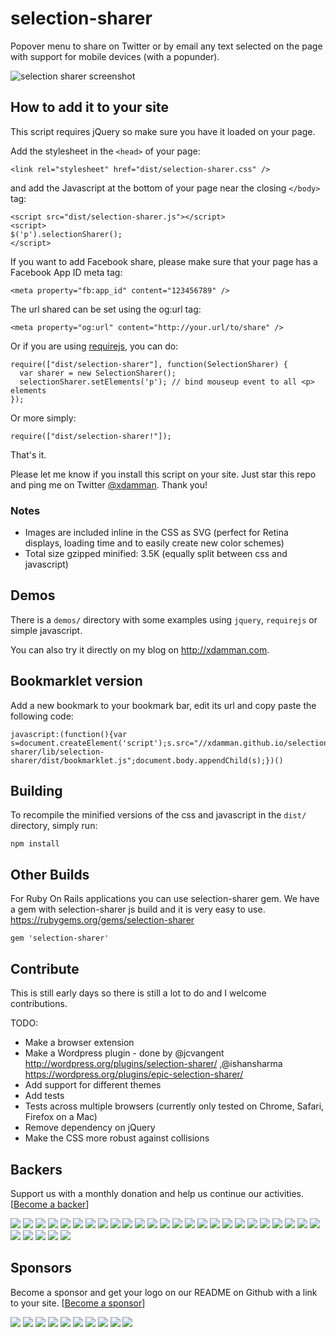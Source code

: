 # selection-sharer

Popover menu to share on Twitter or by email any text selected on the page with support for mobile devices (with a popunder).

![selection sharer screenshot](http://f.cl.ly/items/282u1E2K0C2K0i1W3P0G/selection-sharer-screenshot.png)
    
## How to add it to your site

This script requires jQuery so make sure you have it loaded on your page.

Add the stylesheet in the `<head>` of your page:

    <link rel="stylesheet" href="dist/selection-sharer.css" />
    
and add the Javascript at the bottom of your page near the closing `</body>` tag:

    <script src="dist/selection-sharer.js"></script>
    <script>
    $('p').selectionSharer();
	</script>

If you want to add Facebook share, please make sure that your page has a Facebook App ID meta tag:
    
    <meta property="fb:app_id" content="123456789" />

The url shared can be set using the og:url tag:

    <meta property="og:url" content="http://your.url/to/share" />


Or if you are using [requirejs](http://requirejs.org), you can do:


    require(["dist/selection-sharer"], function(SelectionSharer) {
      var sharer = new SelectionSharer();
      selectionSharer.setElements('p'); // bind mouseup event to all <p> elements
    });

Or more simply:

    require(["dist/selection-sharer!"]);


That's it. 

Please let me know if you install this script on your site. Just star this repo and ping me on Twitter [@xdamman](https://twitter.com/intent/tweet?status=%40xdamman%20Thanks%20for%20http%3A%2F%2Fxdamman.github.io%2Fselection-sharer%20-%20It%20looks%20great%20on%20my%20site:%20). Thank you!

### Notes 

- Images are included inline in the CSS as SVG (perfect for Retina displays, loading time and to easily create new color schemes)
- Total size gzipped minified: 3.5K (equally split between css and javascript)

## Demos

There is a `demos/` directory with some examples using `jquery`, `requirejs` or simple javascript. 

You can also try it directly on my blog on http://xdamman.com.


## Bookmarklet version

Add a new bookmark to your bookmark bar, edit its url and copy paste the following code:

    javascript:(function(){var s=document.createElement('script');s.src="//xdamman.github.io/selection-sharer/lib/selection-sharer/dist/bookmarklet.js";document.body.appendChild(s);})()


## Building

To recompile the minified versions of the css and javascript in the `dist/` directory, simply run:

    npm install

## Other Builds
For Ruby On Rails applications you can use selection-sharer gem. We have a gem with selection-sharer js build and it is very easy to use.
https://rubygems.org/gems/selection-sharer

	gem 'selection-sharer'

## Contribute

This is still early days so there is still a lot to do and I welcome contributions. 

TODO:

- Make a browser extension
- Make a Wordpress plugin - done by @jcvangent http://wordpress.org/plugins/selection-sharer/ ,@ishansharma https://wordpress.org/plugins/epic-selection-sharer/
- Add support for different themes
- Add tests
- Tests across multiple browsers (currently only tested on Chrome, Safari, Firefox on a Mac)
- Remove dependency on jQuery
- Make the CSS more robust against collisions


## Backers

Support us with a monthly donation and help us continue our activities. [[Become a backer](https://opencollective.com/selection-sharer#backer)]

<a href="https://opencollective.com/selection-sharer/backer/0/website" target="_blank"><img src="https://opencollective.com/selection-sharer/backer/0/avatar.svg"></a>
<a href="https://opencollective.com/selection-sharer/backer/1/website" target="_blank"><img src="https://opencollective.com/selection-sharer/backer/1/avatar.svg"></a>
<a href="https://opencollective.com/selection-sharer/backer/2/website" target="_blank"><img src="https://opencollective.com/selection-sharer/backer/2/avatar.svg"></a>
<a href="https://opencollective.com/selection-sharer/backer/3/website" target="_blank"><img src="https://opencollective.com/selection-sharer/backer/3/avatar.svg"></a>
<a href="https://opencollective.com/selection-sharer/backer/4/website" target="_blank"><img src="https://opencollective.com/selection-sharer/backer/4/avatar.svg"></a>
<a href="https://opencollective.com/selection-sharer/backer/5/website" target="_blank"><img src="https://opencollective.com/selection-sharer/backer/5/avatar.svg"></a>
<a href="https://opencollective.com/selection-sharer/backer/6/website" target="_blank"><img src="https://opencollective.com/selection-sharer/backer/6/avatar.svg"></a>
<a href="https://opencollective.com/selection-sharer/backer/7/website" target="_blank"><img src="https://opencollective.com/selection-sharer/backer/7/avatar.svg"></a>
<a href="https://opencollective.com/selection-sharer/backer/8/website" target="_blank"><img src="https://opencollective.com/selection-sharer/backer/8/avatar.svg"></a>
<a href="https://opencollective.com/selection-sharer/backer/9/website" target="_blank"><img src="https://opencollective.com/selection-sharer/backer/9/avatar.svg"></a>
<a href="https://opencollective.com/selection-sharer/backer/10/website" target="_blank"><img src="https://opencollective.com/selection-sharer/backer/10/avatar.svg"></a>
<a href="https://opencollective.com/selection-sharer/backer/11/website" target="_blank"><img src="https://opencollective.com/selection-sharer/backer/11/avatar.svg"></a>
<a href="https://opencollective.com/selection-sharer/backer/12/website" target="_blank"><img src="https://opencollective.com/selection-sharer/backer/12/avatar.svg"></a>
<a href="https://opencollective.com/selection-sharer/backer/13/website" target="_blank"><img src="https://opencollective.com/selection-sharer/backer/13/avatar.svg"></a>
<a href="https://opencollective.com/selection-sharer/backer/14/website" target="_blank"><img src="https://opencollective.com/selection-sharer/backer/14/avatar.svg"></a>
<a href="https://opencollective.com/selection-sharer/backer/15/website" target="_blank"><img src="https://opencollective.com/selection-sharer/backer/15/avatar.svg"></a>
<a href="https://opencollective.com/selection-sharer/backer/16/website" target="_blank"><img src="https://opencollective.com/selection-sharer/backer/16/avatar.svg"></a>
<a href="https://opencollective.com/selection-sharer/backer/17/website" target="_blank"><img src="https://opencollective.com/selection-sharer/backer/17/avatar.svg"></a>
<a href="https://opencollective.com/selection-sharer/backer/18/website" target="_blank"><img src="https://opencollective.com/selection-sharer/backer/18/avatar.svg"></a>
<a href="https://opencollective.com/selection-sharer/backer/19/website" target="_blank"><img src="https://opencollective.com/selection-sharer/backer/19/avatar.svg"></a>
<a href="https://opencollective.com/selection-sharer/backer/20/website" target="_blank"><img src="https://opencollective.com/selection-sharer/backer/20/avatar.svg"></a>
<a href="https://opencollective.com/selection-sharer/backer/21/website" target="_blank"><img src="https://opencollective.com/selection-sharer/backer/21/avatar.svg"></a>
<a href="https://opencollective.com/selection-sharer/backer/22/website" target="_blank"><img src="https://opencollective.com/selection-sharer/backer/22/avatar.svg"></a>
<a href="https://opencollective.com/selection-sharer/backer/23/website" target="_blank"><img src="https://opencollective.com/selection-sharer/backer/23/avatar.svg"></a>
<a href="https://opencollective.com/selection-sharer/backer/24/website" target="_blank"><img src="https://opencollective.com/selection-sharer/backer/24/avatar.svg"></a>
<a href="https://opencollective.com/selection-sharer/backer/25/website" target="_blank"><img src="https://opencollective.com/selection-sharer/backer/25/avatar.svg"></a>
<a href="https://opencollective.com/selection-sharer/backer/26/website" target="_blank"><img src="https://opencollective.com/selection-sharer/backer/26/avatar.svg"></a>
<a href="https://opencollective.com/selection-sharer/backer/27/website" target="_blank"><img src="https://opencollective.com/selection-sharer/backer/27/avatar.svg"></a>
<a href="https://opencollective.com/selection-sharer/backer/28/website" target="_blank"><img src="https://opencollective.com/selection-sharer/backer/28/avatar.svg"></a>
<a href="https://opencollective.com/selection-sharer/backer/29/website" target="_blank"><img src="https://opencollective.com/selection-sharer/backer/29/avatar.svg"></a>


## Sponsors

Become a sponsor and get your logo on our README on Github with a link to your site. [[Become a sponsor](https://opencollective.com/selection-sharer#sponsor)]

<a href="https://opencollective.com/selection-sharer/sponsor/0/website" target="_blank"><img src="https://opencollective.com/selection-sharer/sponsor/0/avatar.svg"></a>
<a href="https://opencollective.com/selection-sharer/sponsor/1/website" target="_blank"><img src="https://opencollective.com/selection-sharer/sponsor/1/avatar.svg"></a>
<a href="https://opencollective.com/selection-sharer/sponsor/2/website" target="_blank"><img src="https://opencollective.com/selection-sharer/sponsor/2/avatar.svg"></a>
<a href="https://opencollective.com/selection-sharer/sponsor/3/website" target="_blank"><img src="https://opencollective.com/selection-sharer/sponsor/3/avatar.svg"></a>
<a href="https://opencollective.com/selection-sharer/sponsor/4/website" target="_blank"><img src="https://opencollective.com/selection-sharer/sponsor/4/avatar.svg"></a>
<a href="https://opencollective.com/selection-sharer/sponsor/5/website" target="_blank"><img src="https://opencollective.com/selection-sharer/sponsor/5/avatar.svg"></a>
<a href="https://opencollective.com/selection-sharer/sponsor/6/website" target="_blank"><img src="https://opencollective.com/selection-sharer/sponsor/6/avatar.svg"></a>
<a href="https://opencollective.com/selection-sharer/sponsor/7/website" target="_blank"><img src="https://opencollective.com/selection-sharer/sponsor/7/avatar.svg"></a>
<a href="https://opencollective.com/selection-sharer/sponsor/8/website" target="_blank"><img src="https://opencollective.com/selection-sharer/sponsor/8/avatar.svg"></a>
<a href="https://opencollective.com/selection-sharer/sponsor/9/website" target="_blank"><img src="https://opencollective.com/selection-sharer/sponsor/9/avatar.svg"></a>


